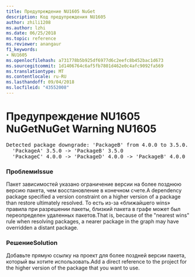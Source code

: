 ```yaml
---
title: Предупреждение NU1605 NuGet
description: Код предупреждения NU1605
author: zhili1208
ms.author: lzhi
ms.date: 06/25/2018
ms.topic: reference
ms.reviewer: anangaur
f1_keywords:
- NU1605
ms.openlocfilehash: a731778b5b925df6977d6c2eefc8b452bac1d673
ms.sourcegitcommit: 1d1406764c6af5fb7801d462e0c4afc9092fa569
ms.translationtype: MT
ms.contentlocale: ru-RU
ms.lasthandoff: 09/04/2018
ms.locfileid: "43552008"
---
```

# <a name="nuget-warning-nu1605"></a><span data-ttu-id="71181-103">Предупреждение NU1605 NuGet</span><span class="sxs-lookup"><span data-stu-id="71181-103">NuGet Warning NU1605</span></span>

<pre>Detected package downgrade: 'PackageB' from 4.0.0 to 3.5.0. Reference the package directly from the project to select a different version.<br/>  'PackageA' 3.5.0 -> 'PackageB' 3.5.0<br/>  'PackageC' 4.0.0 -> 'PackageD' 4.0.0 -> 'PackageB' 4.0.0</pre>

### <a name="issue"></a><span data-ttu-id="71181-104">Проблеми</span><span class="sxs-lookup"><span data-stu-id="71181-104">Issue</span></span>
<span data-ttu-id="71181-105">Пакет зависимостей указано ограничение версии на более позднюю версию пакета, чем восстановление в конечном счете.</span><span class="sxs-lookup"><span data-stu-id="71181-105">A dependency package specified a version constraint on a higher version of a package than restore ultimately resolved.</span></span> <span data-ttu-id="71181-106">То есть из-за «ближайшего wins» правила при разрешении пакеты, близкий пакета в графе может был переопределен удаленных пакетов.</span><span class="sxs-lookup"><span data-stu-id="71181-106">That is, because of the "nearest wins" rule when resolving packages, a nearer package in the graph may have overridden a distant package.</span></span>

### <a name="solution"></a><span data-ttu-id="71181-107">Решение</span><span class="sxs-lookup"><span data-stu-id="71181-107">Solution</span></span>
<span data-ttu-id="71181-108">Добавьте прямую ссылку на проект для более поздней версии пакета, который вы хотите использовать.</span><span class="sxs-lookup"><span data-stu-id="71181-108">Add a direct reference to the project for the higher version of the package that you want to use.</span></span>